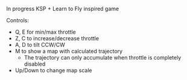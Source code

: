 In progress KSP + Learn to Fly inspired game

Controls:
- Q, E for min/max throttle
- Z, C to increase/decrease throttle
- A, D to tilt CCW/CW
- M to show a map with calculated trajectory
  - The trajectory can only accumulate when throttle is completely disabled
- Up/Down to change map scale
